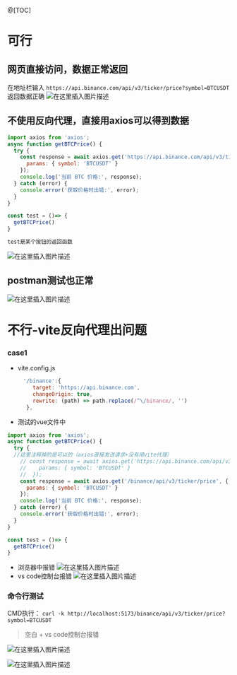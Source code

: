 ﻿@[TOC]
# 可行
## 网页直接访问，数据正常返回
在地址栏输入 `https://api.binance.com/api/v3/ticker/price?symbol=BTCUSDT `返回数据正确
![在这里插入图片描述](https://i-blog.csdnimg.cn/direct/5604c43a31794a4da756c6a6a3a895d3.png)
## 不使用反向代理，直接用axios可以得到数据

```javascript
import axios from 'axios';
async function getBTCPrice() {
  try {
    const response = await axios.get('https://api.binance.com/api/v3/ticker/price', {
      params: { symbol: 'BTCUSDT' }
    });
    console.log('当前 BTC 价格:', response);
  } catch (error) {
    console.error('获取价格时出错:', error);
  }
}

const test = ()=> {
  getBTCPrice()
}

test是某个按钮的返回函数
```
![在这里插入图片描述](https://i-blog.csdnimg.cn/direct/0e99a31531694e339a5dbc46b9b26ae5.png)
## postman测试也正常
![在这里插入图片描述](https://i-blog.csdnimg.cn/direct/ac04522008bf41cba529d8958bfd86fd.png)

# 不行-vite反向代理出问题
### case1
- vite.config.js
```javascript
     '/binance':{
        target: 'https://api.binance.com',
        changeOrigin: true,
        rewrite: (path) => path.replace(/^\/binance/, '')
      },
```
- 测试的vue文件中

```javascript
import axios from 'axios';
async function getBTCPrice() {
  try {
  //这里注释掉的是可以的（axios直接发送请求+没有用vite代理）
    // const response = await axios.get('https://api.binance.com/api/v3/ticker/price', {
    //    params: { symbol: 'BTCUSDT' }
    //  });
    const response = await axios.get('/binance/api/v3/ticker/price', {
      params: { symbol: 'BTCUSDT' }
    });
    console.log('当前 BTC 价格:', response);
  } catch (error) {
    console.error('获取价格时出错:', error);
  }
}

const test = ()=> {
  getBTCPrice()
}
```

- 浏览器中报错
![在这里插入图片描述](https://i-blog.csdnimg.cn/direct/b6b6034bedec49daafca44f8dd16ab94.png)
- vs code控制台报错
![在这里插入图片描述](https://i-blog.csdnimg.cn/direct/aa2bc233f6b047f3b985604f54d055f6.png)
### 命令行测试
CMD执行： `curl -k http://localhost:5173/binance/api/v3/ticker/price?symbol=BTCUSDT`
> 空白 + vs code控制台报错

![在这里插入图片描述](https://i-blog.csdnimg.cn/direct/2fdce6457fae4683a5c7ee4e66fa881a.png)

![在这里插入图片描述](https://i-blog.csdnimg.cn/direct/f11e2976c8244c1386c5399cf2255af4.png)

